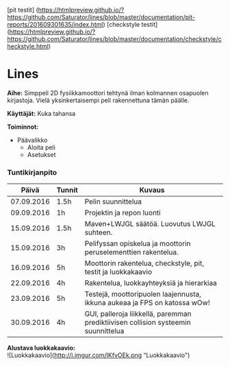 [pit testit] (https://htmlpreview.github.io/?https://github.com/Saturator/lines/blob/master/documentation/pit-reports/201609301635/index.html)
[checkstyle testit] (https://htmlpreview.github.io/?https://github.com/Saturator/lines/blob/master/documentation/checkstyle/checkstyle.html)

# Lines

**Aihe:** Simppeli 2D fysiikkamoottori tehtynä ilman kolmannen osapuolen kirjastoja. Vielä yksinkertaisempi peli rakennettuna tämän päälle.

**Käyttäjät:** Kuka tahansa

**Toiminnot:** 
* Päävalikko
  * Aloita peli
  * Asetukset
    
### Tuntikirjanpito
Päivä | Tunnit | Kuvaus
------- | ------- | -------
07.09.2016 | 1.5h | Pelin suunnittelua
09.09.2016 | 1h | Projektin ja repon luonti
15.09.2016 | 1.5h | Maven+LWJGL säätöä. Luovutus LWJGL suhteen.
15.09.2016 | 3h | Pelifyssan opiskelua ja moottorin peruselementtien rakentelua.
16.09.2016 | 5h | Moottorin rakentelua, checkstyle, pit, testit ja luokkakaavio
22.09.2016 | 4h | Rakentelua, luokkayhteyksiä ja hierarkiaa
23.09.2016 | 5h | Testejä, moottoripuolen laajennusta, ikkuna aukeaa ja FPS on katossa wOw!
30.09.2016 | 4h | GUI, palleroja liikkellä, paremman prediktiivisen collision systeemin suunnittelua 
**Alustava luokkakaavio:**<br/>
![Luokkakaavio](http://i.imgur.com/IKfvOEk.png “Luokkakaavio")

